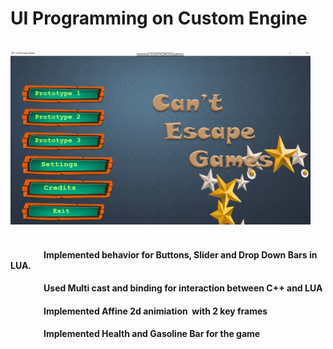 # UI Programming on Custom Engine
&nbsp;
&nbsp;
&nbsp;
&nbsp;
&nbsp;
&nbsp;
&nbsp;
&nbsp;
&nbsp;
&nbsp;
&nbsp;
&nbsp;
&nbsp;&nbsp;&nbsp;&nbsp;&nbsp;&nbsp;&nbsp;&nbsp;&nbsp;&nbsp;&nbsp;&nbsp;&nbsp;&nbsp;&nbsp;&nbsp;&nbsp;&nbsp;&nbsp;&nbsp;&nbsp;&nbsp;&nbsp;&nbsp;&nbsp;&nbsp;[![UI_Programming](Gifs/UI_Programming_with_LUA.gif)](https://youtu.be/NGuBjVoyUoc "UI_Programming")
&nbsp;
&nbsp;
&nbsp;
&nbsp;
&nbsp;
&nbsp;
&nbsp;
&nbsp;
#### &nbsp;&nbsp;&nbsp;&nbsp;&nbsp;&nbsp;&nbsp;&nbsp;&nbsp;&nbsp;&nbsp;&nbsp;&nbsp;&nbsp;&nbsp;&nbsp;Implemented behavior for Buttons, Slider and Drop Down Bars in LUA. 
#### &nbsp;&nbsp;&nbsp;&nbsp;&nbsp;&nbsp;&nbsp;&nbsp;&nbsp;&nbsp;&nbsp;&nbsp;&nbsp;&nbsp;&nbsp;&nbsp;Used Multi cast and binding for interaction between C++ and LUA
#### &nbsp;&nbsp;&nbsp;&nbsp;&nbsp;&nbsp;&nbsp;&nbsp;&nbsp;&nbsp;&nbsp;&nbsp;&nbsp;&nbsp;&nbsp;&nbsp;Implemented Affine 2d animiation  with 2 key frames
#### &nbsp;&nbsp;&nbsp;&nbsp;&nbsp;&nbsp;&nbsp;&nbsp;&nbsp;&nbsp;&nbsp;&nbsp;&nbsp;&nbsp;&nbsp;&nbsp;Implemented Health and Gasoline Bar for the game
